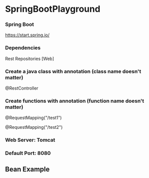# SpringBootPlayground

### Spring Boot
https://start.spring.io/

### Dependencies
Rest Repositories [Web]

### Create a java class with annotation (class name doesn't matter)
@RestController

### Create functions with annotation (function name doesn't matter)

@RequestMapping("/test1")

@RequestMapping("/test2")

### Web Server: Tomcat

### Default Port: 8080

## Bean Example
